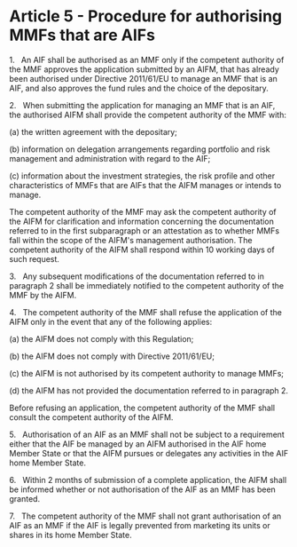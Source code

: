 # Article 5 - Procedure for authorising MMFs that are AIFs


1.   An AIF shall be authorised as an MMF only if the competent authority of the MMF approves the application submitted by an AIFM, that has already been authorised under Directive 2011/61/EU to manage an MMF that is an AIF, and also approves the fund rules and the choice of the depositary.

2.   When submitting the application for managing an MMF that is an AIF, the authorised AIFM shall provide the competent authority of the MMF with:

(a) the written agreement with the depositary;

(b) information on delegation arrangements regarding portfolio and risk management and administration with regard to the AIF;

(c) information about the investment strategies, the risk profile and other characteristics of MMFs that are AIFs that the AIFM manages or intends to manage.

The competent authority of the MMF may ask the competent authority of the AIFM for clarification and information concerning the documentation referred to in the first subparagraph or an attestation as to whether MMFs fall within the scope of the AIFM's management authorisation. The competent authority of the AIFM shall respond within 10 working days of such request.

3.   Any subsequent modifications of the documentation referred to in paragraph 2 shall be immediately notified to the competent authority of the MMF by the AIFM.

4.   The competent authority of the MMF shall refuse the application of the AIFM only in the event that any of the following applies:

(a) the AIFM does not comply with this Regulation;

(b) the AIFM does not comply with Directive 2011/61/EU;

(c) the AIFM is not authorised by its competent authority to manage MMFs;

(d) the AIFM has not provided the documentation referred to in paragraph 2.

Before refusing an application, the competent authority of the MMF shall consult the competent authority of the AIFM.

5.   Authorisation of an AIF as an MMF shall not be subject to a requirement either that the AIF be managed by an AIFM authorised in the AIF home Member State or that the AIFM pursues or delegates any activities in the AIF home Member State.

6.   Within 2 months of submission of a complete application, the AIFM shall be informed whether or not authorisation of the AIF as an MMF has been granted.

7.   The competent authority of the MMF shall not grant authorisation of an AIF as an MMF if the AIF is legally prevented from marketing its units or shares in its home Member State.
